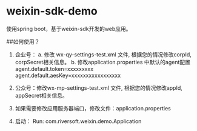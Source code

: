 # weixin-sdk-demo

使用spring boot，基于weixin-sdk开发的web应用。

##如何使用？

1. 企业号：
    a. 修改 wx-qy-settings-test.xml 文件, 根据您的情况修改corpId, corpSecret相关信息。
    b. 修改application.properties 中默认的agent配置
        agent.default.token=xxxxxxxxx
        agent.default.aesKey=xxxxxxxxxxxxxxxxx

2. 公众号：修改wx-mp-settings-test.xml 文件, 根据您的情况修改appId, appSecret相关信息。
    
3. 如果需要修改应用服务器端口，修改文件：application.properties

4. 启动： Run:  com.riversoft.weixin.demo.Application



